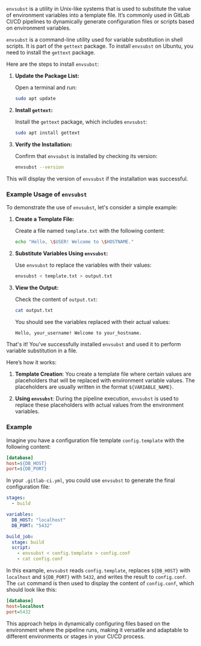 `envsubst` is a utility in Unix-like systems that is used to substitute the value of environment variables into a template file. It’s commonly used in GitLab CI/CD pipelines to dynamically generate configuration files or scripts based on environment variables.

`envsubst` is a command-line utility used for variable substitution in shell scripts. It is part of the `gettext` package. To install `envsubst` on Ubuntu, you need to install the `gettext` package.

Here are the steps to install `envsubst`:

1. **Update the Package List:**

   Open a terminal and run:
   ```bash
   sudo apt update
   ```

2. **Install `gettext`:**

   Install the `gettext` package, which includes `envsubst`:
   ```bash
   sudo apt install gettext
   ```

3. **Verify the Installation:**

   Confirm that `envsubst` is installed by checking its version:
   ```bash
   envsubst --version
   ```

This will display the version of `envsubst` if the installation was successful.

### Example Usage of `envsubst`

To demonstrate the use of `envsubst`, let's consider a simple example:

1. **Create a Template File:**

   Create a file named `template.txt` with the following content:
   ```bash
   echo "Hello, \$USER! Welcome to \$HOSTNAME."
   ```

2. **Substitute Variables Using `envsubst`:**

   Use `envsubst` to replace the variables with their values:
   ```bash
   envsubst < template.txt > output.txt
   ```

3. **View the Output:**

   Check the content of `output.txt`:
   ```bash
   cat output.txt
   ```

   You should see the variables replaced with their actual values:
   ```bash
   Hello, your_username! Welcome to your_hostname.
   ```

That's it! You've successfully installed `envsubst` and used it to perform variable substitution in a file.


Here’s how it works:

1. **Template Creation**: You create a template file where certain values are placeholders that will be replaced with environment variable values. The placeholders are usually written in the format `${VARIABLE_NAME}`.

2. **Using `envsubst`**: During the pipeline execution, `envsubst` is used to replace these placeholders with actual values from the environment variables.

### Example

Imagine you have a configuration file template `config.template` with the following content:

```ini
[database]
host=${DB_HOST}
port=${DB_PORT}
```

In your `.gitlab-ci.yml`, you could use `envsubst` to generate the final configuration file:

```yaml
stages:
  - build

variables:
  DB_HOST: "localhost"
  DB_PORT: "5432"

build_job:
  stage: build
  script:
    - envsubst < config.template > config.conf
    - cat config.conf
```

In this example, `envsubst` reads `config.template`, replaces `${DB_HOST}` with `localhost` and `${DB_PORT}` with `5432`, and writes the result to `config.conf`. The `cat` command is then used to display the content of `config.conf`, which should look like this:

```ini
[database]
host=localhost
port=5432
```

This approach helps in dynamically configuring files based on the environment where the pipeline runs, making it versatile and adaptable to different environments or stages in your CI/CD process.
